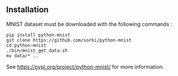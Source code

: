 ## Installation

MNIST dataset must be downloaded with the following commands : 
```
pip install python-mnist
git clone https://github.com/sorki/python-mnist
cd python-mnist
./bin/mnist_get_data.sh
mv data/* ..
```
See https://pypi.org/project/python-mnist/ for more information. 
